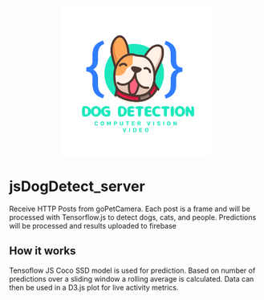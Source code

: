 <p align="center">
    <img src="assets/dog_cv_logo.png" height=300 width=300>
</p>

# jsDogDetect_server
Receive HTTP Posts from goPetCamera. Each post is a frame and will be processed with Tensorflow.js to detect dogs, cats, and people. Predictions will be processed and results uploaded to firebase

## How it works
Tensoflow JS Coco SSD model is used for prediction. Based on number of predictions over a sliding window a rolling average is calculated. Data can then be used in a D3.js plot for live activity metrics.
